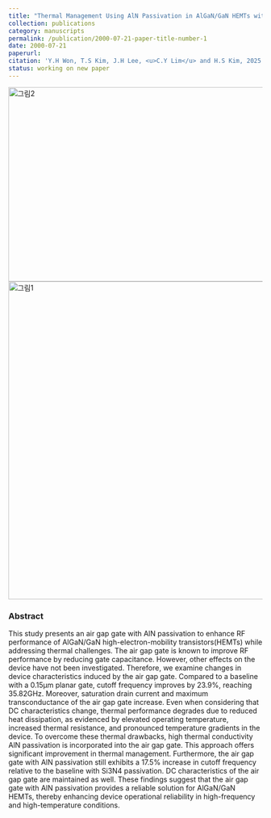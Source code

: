 ```yaml
---
title: "Thermal Management Using AlN Passivation in AlGaN/GaN HEMTs with an Air Gap Gate for Improved RF Performance"
collection: publications
category: manuscripts
permalink: /publication/2000-07-21-paper-title-number-1
date: 2000-07-21
paperurl: 
citation: 'Y.H Won, T.S Kim, J.H Lee, <u>C.Y Lim</u> and H.S Kim, 2025 working on new paper'
status: working on new paper
---
```

<img width="1917" height="385" alt="그림2" src="https://github.com/user-attachments/assets/e07fb645-3562-4641-bd8e-3c826b5ac92b" />

<img width="1509" height="630" alt="그림1" src="https://github.com/user-attachments/assets/447a89f5-edf1-4f43-b5d3-a7365d71d9d6" />


### Abstract
<div class="justify-text">
This study presents an air gap gate with AlN passivation to enhance RF performance of AlGaN/GaN high-electron-mobility transistors(HEMTs) while addressing thermal challenges. The air gap gate is known to improve RF performance by reducing gate capacitance. However, other effects on the device have not been investigated. Therefore, we examine changes in device characteristics induced by the air gap gate. Compared to a baseline with a 0.15μm planar gate, cutoff frequency improves by 23.9%, reaching 35.82GHz. Moreover, saturation drain current and maximum transconductance of the air gap gate increase. Even when considering that DC characteristics change, thermal performance degrades due to reduced heat dissipation, as evidenced by elevated operating temperature, increased thermal resistance, and pronounced temperature gradients in the device. To overcome these thermal drawbacks, high thermal conductivity AlN passivation is incorporated into the air gap gate. This approach offers significant improvement in thermal management. Furthermore, the air gap gate with AlN passivation still exhibits a 17.5% increase in cutoff frequency relative to the baseline with Si3N4 passivation. DC characteristics of the air gap gate are maintained as well. These findings suggest that the air gap gate with AlN passivation provides a reliable solution for AlGaN/GaN HEMTs, thereby enhancing device operational reliability in high-frequency and high-temperature conditions.

</div>

